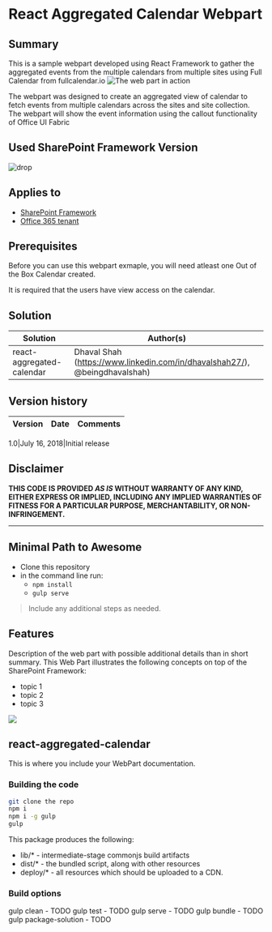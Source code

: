 # React Aggregated Calendar Webpart

## Summary
This is a sample webpart developed using React Framework to gather the aggregated events from the multiple calendars from multiple sites using Full Calendar from fullcalendar.io
![The web part in action](./assets/react-aggregated-calendar.gif)

The webpart was designed to create an aggregated view of calendar to fetch events from multiple calendars across the sites and site collection.
The webpart will show the event information using the callout functionality of Office UI Fabric



## Used SharePoint Framework Version 
![drop](https://img.shields.io/badge/version-GA-green.svg)

## Applies to

* [SharePoint Framework](https:/dev.office.com/sharepoint)
* [Office 365 tenant](https://dev.office.com/sharepoint/docs/spfx/set-up-your-development-environment)



## Prerequisites
 
Before you can use this webpart exmaple, you will need atleast one Out of the Box Calendar created.

It is required that the users have view access on the calendar.

## Solution

Solution|Author(s)
--------|---------
react-aggregated-calendar | Dhaval Shah (https://www.linkedin.com/in/dhavalshah27/), @beingdhavalshah)

## Version history

Version|Date|Comments
-------|----|--------

1.0|July 16, 2018|Initial release

## Disclaimer
**THIS CODE IS PROVIDED *AS IS* WITHOUT WARRANTY OF ANY KIND, EITHER EXPRESS OR IMPLIED, INCLUDING ANY IMPLIED WARRANTIES OF FITNESS FOR A PARTICULAR PURPOSE, MERCHANTABILITY, OR NON-INFRINGEMENT.**

---

## Minimal Path to Awesome

- Clone this repository
- in the command line run:
  - `npm install`
  - `gulp serve`

> Include any additional steps as needed.

## Features
Description of the web part with possible additional details than in short summary. 
This Web Part illustrates the following concepts on top of the SharePoint Framework:

- topic 1
- topic 2
- topic 3

<img src="https://telemetry.sharepointpnp.com/sp-dev-fx-webparts/samples/react-aggregated-calendar" />

## react-aggregated-calendar

This is where you include your WebPart documentation.

### Building the code

```bash
git clone the repo
npm i
npm i -g gulp
gulp
```

This package produces the following:

* lib/* - intermediate-stage commonjs build artifacts
* dist/* - the bundled script, along with other resources
* deploy/* - all resources which should be uploaded to a CDN.

### Build options

gulp clean - TODO
gulp test - TODO
gulp serve - TODO
gulp bundle - TODO
gulp package-solution - TODO
